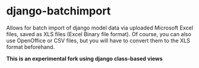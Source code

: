 django-batchimport
==================

Allows for batch import of django model data via uploaded Microsoft Excel files, saved as XLS files (Excel Binary file format). 
Of course, you can also use OpenOffice or CSV files, but you will have to convert them to the XLS format beforehand.


**This is an experimental fork using django class-based views**
